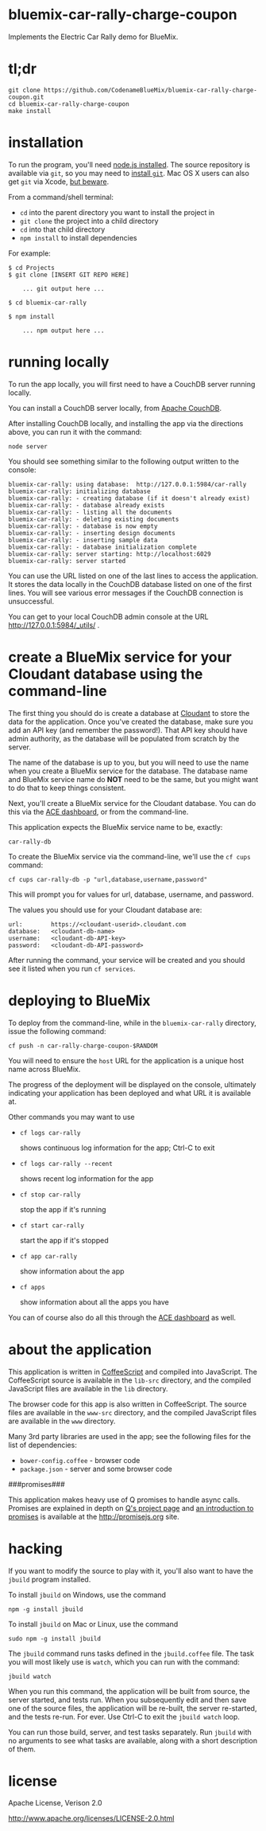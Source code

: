 bluemix-car-rally-charge-coupon
================================================================================

Implements the Electric Car Rally demo for BlueMix.

tl;dr
================================================================================

    git clone https://github.com/CodenameBlueMix/bluemix-car-rally-charge-coupon.git
    cd bluemix-car-rally-charge-coupon
    make install

installation
================================================================================

To run the program, you'll need [node.js installed](http://nodejs.org/).  The
source repository is available via `git`, so you may need to
[install `git`](http://git-scm.com/book/en/Getting-Started-Installing-Git).
Mac OS X users can also get `git` via Xcode,
[but beware](http://stackoverflow.com/questions/5364340/does-xcode-4-install-git).

From a command/shell terminal:

* `cd` into the parent directory you want to install the project in
* `git clone` the project into a child directory
* `cd` into that child directory
* `npm install` to install dependencies

For example:

    $ cd Projects
    $ git clone [INSERT GIT REPO HERE]

        ... git output here ...

    $ cd bluemix-car-rally

    $ npm install

        ... npm output here ...



running locally
================================================================================

To run the app locally, you will first need to have a CouchDB server running
locally.

You can install a CouchDB server locally, from
[Apache CouchDB](http://couchdb.apache.org/).

After installing CouchDB locally, and installing the app via the directions
above, you can run it with the command:

    node server

You should see something similar to the following output written to the console:

    bluemix-car-rally: using database:  http://127.0.0.1:5984/car-rally
    bluemix-car-rally: initializing database
    bluemix-car-rally: - creating database (if it doesn't already exist)
    bluemix-car-rally: - database already exists
    bluemix-car-rally: - listing all the documents
    bluemix-car-rally: - deleting existing documents
    bluemix-car-rally: - database is now empty
    bluemix-car-rally: - inserting design documents
    bluemix-car-rally: - inserting sample data
    bluemix-car-rally: - database initialization complete
    bluemix-car-rally: server starting: http://localhost:6029
    bluemix-car-rally: server started


You can use the URL listed on one of the last lines to access the application.
It stores the data locally in the CouchDB database listed on one of the first
lines.  You will see various error messages if the CouchDB connection is
unsuccessful.

You can get to your local CouchDB admin console at the URL
<http://127.0.0.1:5984/_utils/> .



create a BlueMix service for your Cloudant database using the command-line
================================================================================

The first thing you should do is create a database at
[Cloudant](https://cloudant.com/)
to store the data for the application.  Once you've created the database, make
sure you add an API key (and remember the password!).  That API key should have
admin authority, as the database will be populated from scratch by the
server.

The name of the database is up to you, but you will need to use the name
when you create a BlueMix service for the database.  The database name
and BlueMix service name do **NOT** need to be the same, but you might want
to do that to keep things consistent.

Next, you'll create a BlueMix service for the Cloudant database.  You can do
this via the
[ACE dashboard](https://ace.ng.bluemix.net/),
or from the command-line.

This application expects the BlueMix service name to be, exactly:

    car-rally-db

To create the BlueMix service via the command-line, we'll use the `cf cups`
command:

    cf cups car-rally-db -p "url,database,username,password"

This will prompt you for values for url, database, username, and password.

The values you should use for your Cloudant database are:

    url:        https://<cloudant-userid>.cloudant.com
    database:   <cloudant-db-name>
    username:   <cloudant-db-API-key>
    password:   <cloudant-db-API-password>

After running the command, your service will be created and you should see
it listed when you run `cf services`.



deploying to BlueMix
================================================================================


To deploy from the command-line, while in the `bluemix-car-rally`
directory, issue the following command:

    cf push -n car-rally-charge-coupon-$RANDOM

You will need to ensure the `host` URL for the application is a unique host name across BlueMix. 

The progress of the deployment will be displayed on the console,
ultimately indicating your
application has been deployed and what URL it is available at.

Other commands you may want to use

* `cf logs car-rally`

  shows continuous log information for the app; Ctrl-C to exit

* `cf logs car-rally --recent`

  shows recent log information for the app

* `cf stop car-rally`

  stop the app if it's running

* `cf start car-rally`

  start the app if it's stopped

* `cf app car-rally`

  show information about the app

* `cf apps`

  show information about all the apps you have

You can of course also do all this through the
[ACE dashboard](https://ace.ng.bluemix.net/) as well.



about the application
================================================================================

This application is written in [CoffeeScript](http://coffeescript.org/) and
compiled into JavaScript.  The CoffeeScript source is available in the
`lib-src` directory, and the compiled JavaScript files are available in the
`lib` directory.

The browser code for this app is also written in CoffeeScript.
The source files are available in the
`www-src` directory, and the compiled JavaScript files are available in the
`www` directory.

Many 3rd party libraries are used in the app; see the following files for
the list of dependencies:

* `bower-config.coffee` - browser code
* `package.json` - server and some browser code



###promises###

This application makes heavy use of Q promises to handle async calls.
Promises are explained in depth on
[Q's project page](https://github.com/kriskowal/q) and
[an introduction to promises](http://www.promisejs.org/intro/) is
available at the <http://promisejs.org> site.



hacking
================================================================================

If you want to modify the source to play with it, you'll also want to have the
`jbuild` program installed.

To install `jbuild` on Windows, use the command

    npm -g install jbuild

To install `jbuild` on Mac or Linux, use the command

    sudo npm -g install jbuild

The `jbuild` command runs tasks defined in the `jbuild.coffee` file.  The
task you will most likely use is `watch`, which you can run with the
command:

    jbuild watch

When you run this command, the application will be built from source, the server
started, and tests run.  When you subsequently edit and then save one of the
source files, the application will be re-built, the server re-started, and the
tests re-run.  For ever.  Use Ctrl-C to exit the `jbuild watch` loop.

You can run those build, server, and test tasks separately.  Run `jbuild`
with no arguments to see what tasks are available, along with a short
description of them.



license
================================================================================

Apache License, Verison 2.0

<http://www.apache.org/licenses/LICENSE-2.0.html>

